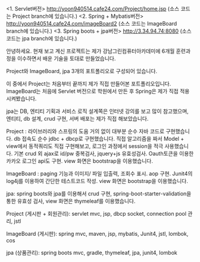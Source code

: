 

<1. Servlet버전>
http://yoon940514.cafe24.com/Project/home.jsp (소스 코드는 Project branch에 있습니다.)
<2. Spring + Mybatis버전>
http://yoon940514.cafe24.com/imageBoard2 (소스 코드는 ImageBoard branch에 있습니다.)
<3. Spring boots + jpa버전>
http://3.34.94.74:8080 (소스 코드는 jpa branch에 있습니다.)





안녕하세요. 현재 보고 계신 프로젝트는 제가 강남그린컴퓨터아카데미에 6개월 훈련과정을 이수하면서 배운 기술을 토대로 만들었습니다. 

Project와 ImageBoard, jpa 3개의 포트폴리오로 구성되어 있습니다.

이 중에서 Project는 처음부터 끝까지 제가 직접 만들어본 포트폴리오입니다. ImageBoard는 처음에 Servlet 버전으로 학원에서 만든 후 Spring은 제가 직접 적용시켜봤습니다.

jpa는 DB, 엔티티 기획과 서비스 로직 설계쪽은 인터넷 강의를 보고 많이 참고했으며, 엔티티, db 설계, crud 구현, 서버 배포는 제가 직접 해보았습니다.






Project : 라이브러리와 스프링의 도움 거의 없이 대부분 순수 자바 코드로 구현했습니다. db 접속도 순수 jdbc + dbcp로 구현했습니다. 직접 알고리즘을 짜서 Model + view에서 동적쿼리도 직접 구현해보고, 로그인 과정에서 session을 적극 사용했습니다. 기본 crud 외 ajax로 id/pw 중복검사, jquery+js 유효성검사. Oauth토큰을 이용한 카카오 로그인 api도 구현. view 화면은 bootstrap을 이용했습니다.

ImageBoard : paging 기능과 이미지/ 파일 입출력, 조회수 표시. aop 구현. Junit4의 log4j를 이용하여 간단한 테스트코드 작성. view 화면은 bootstrap을 이용했습니다.

jpa: spring boots와 jpa를 이용해서 crud 구현, spring-boot-starter-validation을 통한 유효성 검사, view 화면은 thymeleaf를 이용했습니다. 






Project (게시판 + 회원관리): servlet mvc, jsp, dbcp socket, connection pool 관리, jstl

ImageBoard (게시판): spring mvc, maven, jsp, mybatis, Junit4, jstl, lombok, cos

jpa (상품관리): spring boots mvc, gradle, thymeleaf, jpa, junit4, lombok
